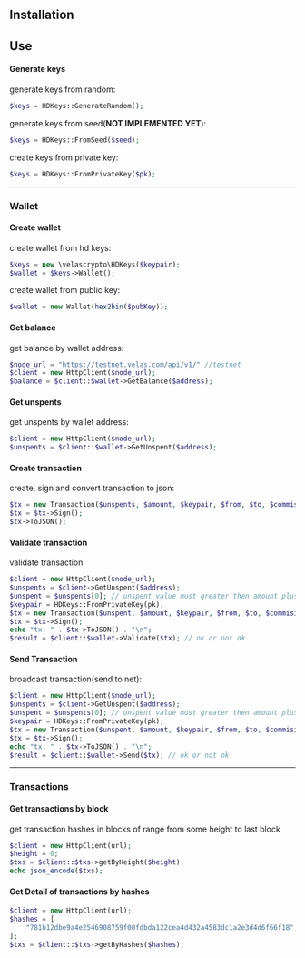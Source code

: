 ## Installation
## Use
#### Generate keys
generate keys from random: 
```php
$keys = HDKeys::GenerateRandom();
```
generate keys from seed(**NOT IMPLEMENTED YET**): 
```php
$keys = HDKeys::FromSeed($seed);
```
create keys from private key: 
```php
$keys = HDKeys::FromPrivateKey($pk);
```

____

### Wallet

#### Create wallet
сreate wallet from hd keys:
```php
$keys = new \velascrypto\HDKeys($keypair);
$wallet = $keys->Wallet();
```
сreate wallet from public key:
```php
$wallet = new Wallet(hex2bin($pubKey));
```
#### Get balance
get balance by wallet address:
```php
$node_url = "https://testnet.velas.com/api/v1/" //testnet
$client = new HttpClient($node_url);
$balance = $client::$wallet->GetBalance($address); 
```
#### Get unspents
get unspents by wallet address:
```php
$client = new HttpClient($node_url);
$unspents = $client::$wallet->GetUnspent($address);
```
#### Create transaction
create, sign and convert transaction to json:
```php
$tx = new Transaction($unspents, $amount, $keypair, $from, $to, $commission);
$tx = $tx->Sign();
$tx->ToJSON();
```
#### Validate transaction
validate transaction
```php
$client = new HttpClient($node_url);
$unspents = $client->GetUnspent($address);
$unspent = $unspents[0]; // unspent value must greater then amount plus commission
$keypair = HDKeys::FromPrivateKey(pk);
$tx = new Transaction($unspent, $amount, $keypair, $from, $to, $commision);
$tx = $tx->Sign();
echo "tx: " . $tx->ToJSON() . "\n";
$result = $client::$wallet->Validate($tx); // ok or not ok
```
#### Send Transaction
broadcast transaction(send to net):
```php
$client = new HttpClient($node_url);
$unspents = $client->GetUnspent($address);
$unspent = $unspents[0]; // unspent value must greater then amount plus commission
$keypair = HDKeys::FromPrivateKey(pk);
$tx = new Transaction($unspent, $amount, $keypair, $from, $to, $commision);
$tx = $tx->Sign();
echo "tx: " . $tx->ToJSON() . "\n";
$result = $client::$wallet->Send($tx); // ok or not ok
```

____

### Transactions

#### Get transactions by block
get transaction hashes in blocks of range from some height to last block
```php
$client = new HttpClient(url);
$height = 0;
$txs = $client::$txs->getByHeight($height);
echo json_encode($txs);
```

#### Get Detail of transactions by hashes

```php
$client = new HttpClient(url);
$hashes = [
    "781b12dbe9a4e2546908759f00fdbda122cea4d432a4583dc1a2e3d4d6f66f18",
];
$txs = $client::$txs->getByHashes($hashes);
```
